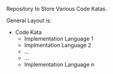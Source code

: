 Repository to Store Various Code Katas.

General Layout is:
  - Code Kata
      - Implementation Language 1
      - Implmentation Language 2
      - ...
      - ...
      - Implementation Language n
